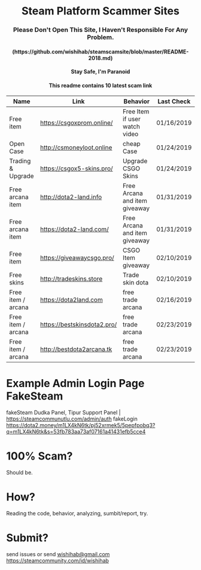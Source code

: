 <h1 align="center">Steam Platform Scammer Sites</h1>
<h3 align="center">Please Don't Open This Site, I Haven't Responsible For Any Problem.</h1>
<h4 align="center">(https://github.com/wishihab/steamscamsite/blob/master/README-2018.md)</h1>
<h4 align="center">Stay Safe, I'm Paranoid</h1>
<h4 align="center">This readme contains 10 latest scam link</h1>


| Name | Link | Behavior | Last Check |
| ------------------ | ------------------------- | ------------------------- | ---------- |
| Free item | https://csgoxprom.online/ | Free Item if user watch video | 01/16/2019 |
| Open Case | http://csmoneyloot.online | cheap Case | 01/24/2019 |
| Trading & Upgrade | https://csgox5-skins.pro/ | Upgrade CSGO Skins | 01/24/2019 |
| Free arcana item | http://dota2-land.info | Free Arcana and item giveaway | 01/31/2019 |
| Free arcana item | https://dota2-land.com/ | Free Arcana and item giveaway | 01/31/2019 |
| Free item | https://giveawaycsgo.pro/ | CSGO Item giveaway | 02/10/2019 |
| Free skins | http://tradeskins.store | Trade skin dota | 02/10/2019 |
| Free item / arcana | https://dota2land.com | free trade arcana | 02/16/2019 |
| Free item / arcana | https://bestskinsdota2.pro/ | free trade arcana | 02/23/2019 |
| Free item / arcana | http://bestdota2arcana.tk | free trade arcana | 02/23/2019 |


# Example Admin Login Page FakeSteam
fakeSteam Dudka Panel, Tipur Support Panel | https://steamcommunutlu.com/admin/auth
fakeLogin https://dota2.money/m1LX4kN6tk/pj52xrmek5/5pepfpobq3?q=m1LX4kN6tk&s=53fb783aa73af07161a41431efb5cce4

# 100% Scam?
Should be. 

# How?
Reading the code, behavior, analyzing, sumbit/report, try.

# Submit?
send issues or send wishihab@gmail.com https://steamcommunity.com/id/wishihab

